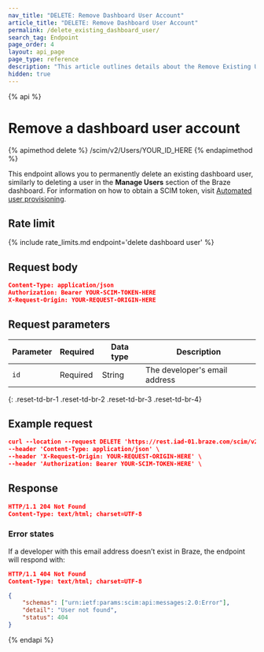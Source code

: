 ```yaml
---
nav_title: "DELETE: Remove Dashboard User Account"
article_title: "DELETE: Remove Dashboard User Account"
permalink: /delete_existing_dashboard_user/
search_tag: Endpoint
page_order: 4
layout: api_page
page_type: reference
description: "This article outlines details about the Remove Existing User Account Endpoint."
hidden: true
---
```


{% api %}
# Remove a dashboard user account
{% apimethod delete %}
/scim/v2/Users/YOUR_ID_HERE
{% endapimethod %}

This endpoint allows you to permanently delete an existing dashboard user, similarly to deleting a user in the **Manage Users** section of the Braze dashboard. For information on how to obtain a SCIM token, visit [Automated user provisioning]({{site.baseurl}}/scim/automated_user_provisioning/).

## Rate limit

{% include rate_limits.md endpoint='delete dashboard user' %}

## Request body

```json
Content-Type: application/json
Authorization: Bearer YOUR-SCIM-TOKEN-HERE
X-Request-Origin: YOUR-REQUEST-ORIGIN-HERE
```

## Request parameters

| Parameter | Required | Data type | Description |
| --------- | -------- | --------- | ----------- |
| `id` | Required | String | The developer's email address |
{: .reset-td-br-1 .reset-td-br-2 .reset-td-br-3  .reset-td-br-4}

## Example request
```json
curl --location --request DELETE 'https://rest.iad-01.braze.com/scim/v2/Users/user@test.com' \
--header 'Content-Type: application/json' \
--header 'X-Request-Origin: YOUR-REQUEST-ORIGIN-HERE' \
--header 'Authorization: Bearer YOUR-SCIM-TOKEN-HERE' \
```
## Response
```json
HTTP/1.1 204 Not Found
Content-Type: text/html; charset=UTF-8
```
### Error states
If a developer with this email address doesn’t exist in Braze, the endpoint will respond with:
```json
HTTP/1.1 404 Not Found
Content-Type: text/html; charset=UTF-8

{
    "schemas": ["urn:ietf:params:scim:api:messages:2.0:Error"],
    "detail": "User not found",
    "status": 404
}
```
{% endapi %}
